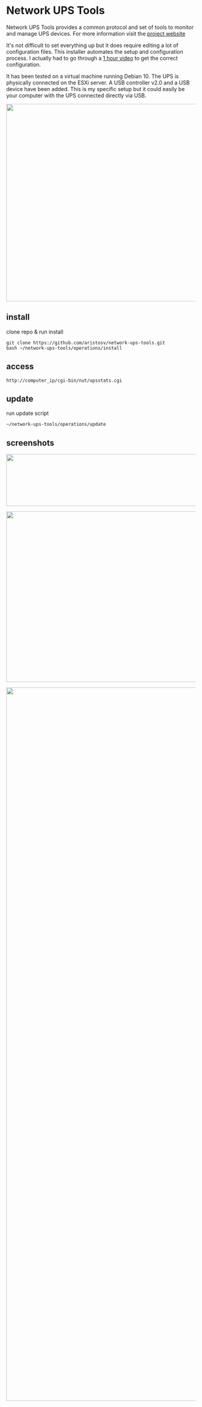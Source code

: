 # Network UPS Tools

Network UPS Tools provides a common protocol and set of tools to monitor and manage UPS devices. For more information visit the [project website](https://networkupstools.org)

It's not difficult to set everything up but it does require editing a lot of configuration files. This installer automates the setup and configuration process. I actually had to go through a [1 hour video](https://youtu.be/vyBP7wpN72c) to get the correct configuration.

It has been tested on a virtual machine running Debian 10. The UPS is physically connected on the ESXi server. A USB controller v2.0 and a USB device have been added. This is my specific setup but it could easily be your computer with the UPS connected directly via USB.

<p align="center">
  <img width="800" height="524" src="https://raw.githubusercontent.com/aristosv/network-ups-tools/main/screenshots/esxi-vmguest.png">
</p>

## install
clone repo & run install
```
git clone https://github.com/aristosv/network-ups-tools.git
bash ~/network-ups-tools/operations/install
```

## access
```
http://computer_ip/cgi-bin/nut/upsstats.cgi
```

## update
run update script
```
~/network-ups-tools/operations/update
```

## screenshots
<p align="center">
  <img width="800" height="138" src="https://raw.githubusercontent.com/aristosv/network-ups-tools/main/screenshots/web1.png">
</p>

<p align="center">
  <img width="800" height="453" src="https://raw.githubusercontent.com/aristosv/network-ups-tools/main/screenshots/web2.png">
</p>

<p align="center">
  <img width="600" height="1893" src="https://raw.githubusercontent.com/aristosv/network-ups-tools/main/screenshots/web3.png">
</p>